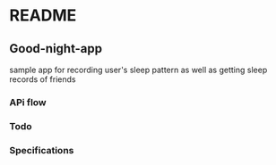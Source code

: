 # README

## Good-night-app
sample app for recording user's sleep pattern as well as getting sleep records of friends

### APi flow

### Todo

### Specifications
